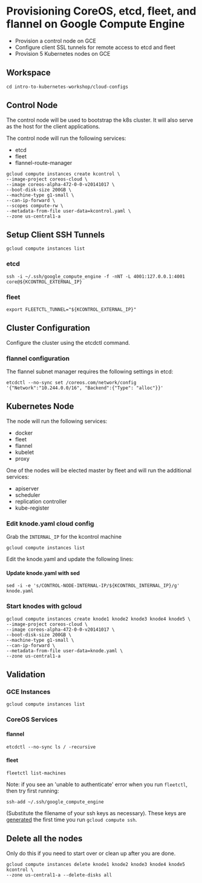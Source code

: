 # Provisioning CoreOS, etcd, fleet, and flannel on Google Compute Engine

* Provision a control node on GCE
* Configure client SSL tunnels for remote access to etcd and fleet
* Provision 5 Kubernetes nodes on GCE

## Workspace

```
cd intro-to-kubernetes-workshop/cloud-configs
```

## Control Node

The control node will be used to bootstrap the k8s cluster. It will also serve as the host for the client applications.

The control node will run the following services:

  * etcd
  * fleet
  * flannel-route-manager

```
gcloud compute instances create kcontrol \
--image-project coreos-cloud \
--image coreos-alpha-472-0-0-v20141017 \
--boot-disk-size 200GB \
--machine-type g1-small \
--can-ip-forward \
--scopes compute-rw \
--metadata-from-file user-data=kcontrol.yaml \
--zone us-central1-a
```

## Setup Client SSH Tunnels

```
gcloud compute instances list
```

### etcd

```
ssh -i ~/.ssh/google_compute_engine -f -nNT -L 4001:127.0.0.1:4001 core@${KCONTROL_EXTERNAL_IP}
```

### fleet

```
export FLEETCTL_TUNNEL="${KCONTROL_EXTERNAL_IP}"
```

## Cluster Configuration

Configure the cluster using the etcdctl command.

### flannel configuration

The flannel subnet manager requires the following settings in etcd:

```
etcdctl --no-sync set /coreos.com/network/config '{"Network":"10.244.0.0/16", "Backend":{"Type": "alloc"}}'
```


## Kubernetes Node

The node will run the following services:

  * docker
  * fleet
  * flannel
  * kubelet
  * proxy

One of the nodes will be elected master by fleet and will run the additional services:

  * apiserver
  * scheduler
  * replication controller
  * kube-register

### Edit knode.yaml cloud config

Grab the `INTERNAL_IP` for the kcontrol machine

```
gcloud compute instances list
```

Edit the knode.yaml and update the following lines:

#### Update knode.yaml with sed

```
sed -i -e 's/CONTROL-NODE-INTERNAL-IP/${KCONTROL_INTERNAL_IP}/g' knode.yaml
```

### Start knodes with gcloud

```
gcloud compute instances create knode1 knode2 knode3 knode4 knode5 \
--image-project coreos-cloud \
--image coreos-alpha-472-0-0-v20141017 \
--boot-disk-size 200GB \
--machine-type g1-small \
--can-ip-forward \
--metadata-from-file user-data=knode.yaml \
--zone us-central1-a
```

## Validation

### GCE Instances

```
gcloud compute instances list
```

### CoreOS Services

#### flannel

```
etcdctl --no-sync ls / -recursive
```

#### fleet

```
fleetctl list-machines
```

Note: if you see an 'unable to authenticate' error when you run `fleetctl`, then try first running:

```
ssh-add ~/.ssh/google_compute_engine
```

(Substitute the filename of your ssh keys as necessary).
These keys are [generated](https://cloud.google.com/compute/docs/console#sshkeys) the first time you run `gcloud compute ssh`.


## Delete all the nodes

Only do this if you need to start over or clean up after you are done.

```
gcloud compute instances delete knode1 knode2 knode3 knode4 knode5 kcontrol \
--zone us-central1-a --delete-disks all
```
